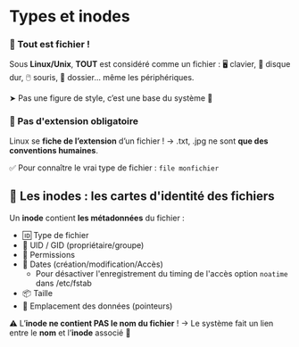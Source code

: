 # Types et inodes

### **📌 Tout est fichier !**

Sous **Linux/Unix**, **TOUT** est considéré comme un fichier : 🖥️ clavier, 💾 disque dur, 🖱️ souris, 📁 dossier… même les périphériques. 

➤ Pas une figure de style, c’est une base du système 🧠

### **🔎 Pas d'extension obligatoire**

Linux se **fiche de l’extension** d’un fichier ! → .txt, .jpg ne sont **que des conventions humaines**.

✅ Pour connaître le vrai type de fichier : `file monfichier`



## **🧬 Les inodes : les cartes d'identité des fichiers**

Un **inode** contient **les métadonnées** du fichier :

- 🆔 Type de fichier
- 👤 UID / GID (propriétaire/groupe)
- 🔐 Permissions
- 📅 Dates (création/modification/Accès)
  -  Pour désactiver l'enregistrement du timing de l'accès option `noatime` dans /etc/fstab
- 📦 Taille
- 📍 Emplacement des données (pointeurs)



⚠️ L’**inode ne contient PAS le nom du fichier** ! → Le système fait un lien entre le **nom** et l’**inode** associé 🧷



